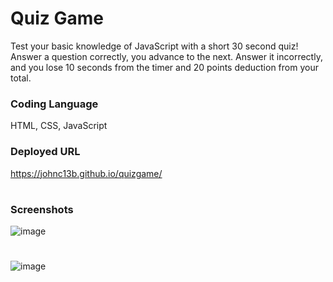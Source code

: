 # Quiz Game
Test your basic knowledge of JavaScript with a short 30 second quiz! Answer a question correctly, you advance to the next. Answer it incorrectly, and you lose 10 seconds from the timer and 20 points deduction from your total.

### Coding Language
HTML, CSS, JavaScript

### Deployed URL
https://johnc13b.github.io/quizgame/

#
### Screenshots
![image](https://user-images.githubusercontent.com/100248387/161459230-2cde6adc-f92a-44fd-b310-df1558900d49.png)
#
![image](https://user-images.githubusercontent.com/100248387/161459322-52c11f90-c1df-4023-94e4-ddbbb848decb.png)
